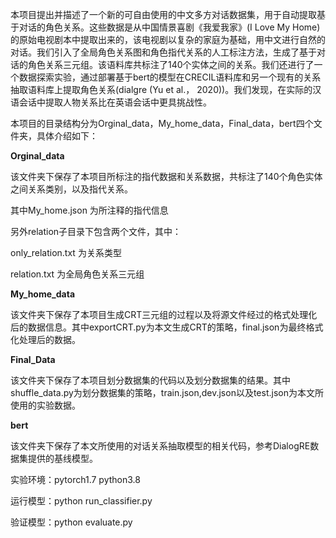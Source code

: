 

本项目提出并描述了一个新的可自由使用的中文多方对话数据集，用于自动提取基于对话的角色关系。这些数据是从中国情景喜剧《我爱我家》(I Love My Home)的原始电视剧本中提取出来的，该电视剧以复杂的家庭为基础，用中文进行自然的对话。我们引入了全局角色关系图和角色指代关系的人工标注方法，生成了基于对话的角色关系三元组。该语料库共标注了140个实体之间的关系。我们还进行了一个数据探索实验，通过部署基于bert的模型在CRECIL语料库和另一个现有的关系抽取语料库上提取角色关系(dialgre (Yu et al.， 2020))。我们发现，在实际的汉语会话中提取人物关系比在英语会话中更具挑战性。



本项目的目录结构分为Orginal_data，My_home_data，Final_data，bert四个文件夹，具体介绍如下：

**Orginal_data**

该文件夹下保存了本项目所标注的指代数据和关系数据，共标注了140个角色实体之间关系类别，以及指代关系。

其中My_home.json 为所注释的指代信息

另外relation子目录下包含两个文件，其中：

only_relation.txt 为关系类型

relation.txt 为全局角色关系三元组

**My_home_data**

该文件夹下保存了本项目生成CRT三元组的过程以及将源文件经过的格式处理化后的数据信息。其中exportCRT.py为本文生成CRT的策略，final.json为最终格式化处理后的数据。

**Final_Data** 

该文件夹下保存了本项目划分数据集的代码以及划分数据集的结果。其中shuffle_data.py为划分数据集的策略，train.json,dev.json以及test.json为本文所使用的实验数据。

**bert** 

该文件夹下保存了本文所使用的对话关系抽取模型的相关代码，参考DialogRE数据集提供的基线模型。

实验环境：pytorch1.7  python3.8

运行模型：python run_classifier.py

验证模型：python evaluate.py

